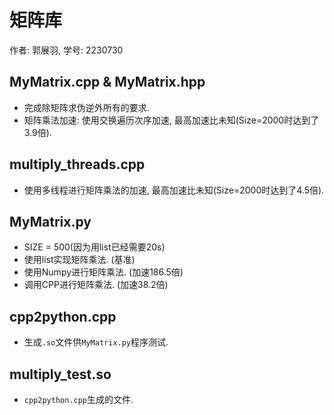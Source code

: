 # 矩阵库
作者: 郭展羽, 学号: 2230730

## MyMatrix.cpp & MyMatrix.hpp
- 完成除矩阵求伪逆外所有的要求.
- 矩阵乘法加速: 使用交换遍历次序加速, 最高加速比未知(Size=2000时达到了3.9倍).

## multiply_threads.cpp
- 使用多线程进行矩阵乘法的加速, 最高加速比未知(Size=2000时达到了4.5倍).

## MyMatrix.py
- SIZE = 500(因为用list已经需要20s)
- 使用list实现矩阵乘法. (基准)
- 使用Numpy进行矩阵乘法. (加速186.5倍)
- 调用CPP进行矩阵乘法. (加速38.2倍)

## cpp2python.cpp
- 生成`.so`文件供`MyMatrix.py`程序测试.

## multiply_test.so
- `cpp2python.cpp`生成的文件.
